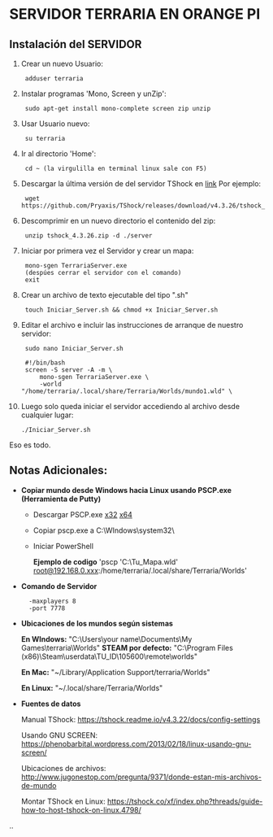 
# SERVIDOR TERRARIA EN ORANGE PI

## Instalación del SERVIDOR

1. Crear un nuevo Usuario:

		adduser terraria

2. Instalar programas 'Mono, Screen y unZip':

		sudo apt-get install mono-complete screen zip unzip

3. Usar Usuario nuevo:

		su terraria

4. Ir al directorio 'Home':

		cd ~ (la virgulilla en terminal linux sale con F5) 

5. Descargar la última versión de del servidor TShock en [link](https://github.com/NyxStudios/TShock/releases/)
Por ejemplo:

		wget https://github.com/Pryaxis/TShock/releases/download/v4.3.26/tshock_4.3.26.zip

6. Descomprimir en un nuevo directorio el contenido del zip:

		unzip tshock_4.3.26.zip -d ./server

7. Iniciar por primera vez el Servidor y crear un mapa:

		mono-sgen TerrariaServer.exe
		(despúes cerrar el servidor con el comando)
		exit

8. Crear un archivo de texto ejecutable del tipo ".sh"

		touch Iniciar_Server.sh && chmod +x Iniciar_Server.sh

9. Editar el archivo e incluir las instrucciones de arranque de nuestro servidor:

		sudo nano Iniciar_Server.sh

		#!/bin/bash
		screen -S server -A -m \
			mono-sgen TerrariaServer.exe \
			-world "/home/terraria/.local/share/Terraria/Worlds/mundo1.wld" \

			
10. Luego solo queda iniciar el servidor accediendo al archivo desde cualquier lugar:

		./Iniciar_Server.sh


Eso es todo.
 
 
 
## Notas Adicionales:

- **Copiar mundo desde Windows hacia Linux usando PSCP.exe (Herramienta de Putty)**

  - Descargar PSCP.exe [x32](https://the.earth.li/~sgtatham/putty/latest/w32/pscp.exe) [x64](https://the.earth.li/~sgtatham/putty/latest/w64/pscp.exe)
  - Copiar pscp.exe a C:\WIndows\system32\
  - Iniciar PowerShell

	**Ejemplo de codigo**
		'pscp 'C:\Tu_Mapa.wld' root@192.168.0.xxx:/home/terraria/.local/share/Terraria/Worlds'

- **Comando de Servidor**

		-maxplayers 8
		-port 7778


- **Ubicaciones de los mundos según sistemas**

	**En WIndows:** "C:\Users\your name\Documents\My Games\terraria\Worlds"
	**STEAM por defecto:** "C:\Program Files (x86)\Steam\userdata\TU_ID\105600\remote\worlds"
	
	**En Mac:** "~/Library/Application Support/terraria/Worlds"
	
	**En Linux:** "~/.local/share/Terraria/Worlds"
 
 
 
- **Fuentes de datos**

	Manual TShock: https://tshock.readme.io/v4.3.22/docs/config-settings
	
	Usando GNU SCREEN: https://phenobarbital.wordpress.com/2013/02/18/linux-usando-gnu-screen/
	
	Ubicaciones de archivos: http://www.jugonestop.com/pregunta/9371/donde-estan-mis-archivos-de-mundo
	
	Montar TShock en Linux: https://tshock.co/xf/index.php?threads/guide-how-to-host-tshock-on-linux.4798/



..

